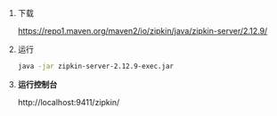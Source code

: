 1. 下载

   https://repo1.maven.org/maven2/io/zipkin/java/zipkin-server/2.12.9/

2. 运行

   ```sh
   java -jar zipkin-server-2.12.9-exec.jar
   ```

3. **运行控制台**

   http://localhost:9411/zipkin/

   